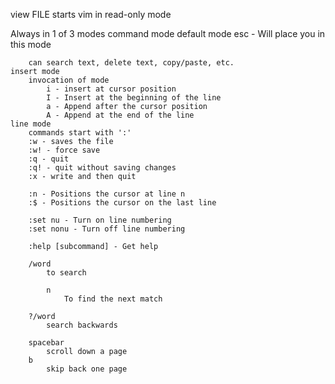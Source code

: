 view FILE
	starts vim in read-only mode

Always in 1 of 3 modes
	command mode
		default mode
		esc - Will place you in this mode

		can search text, delete text, copy/paste, etc.
	insert mode
		invocation of mode
			i - insert at cursor position
			I - Insert at the beginning of the line
			a - Append after the cursor position
			A - Append at the end of the line
	line mode
		commands start with ':'
		:w - saves the file
		:w! - force save
		:q - quit
		:q! - quit without saving changes
		:x - write and then quit

		:n - Positions the cursor at line n
		:$ - Positions the cursor on the last line

		:set nu - Turn on line numbering
		:set nonu - Turn off line numbering

		:help [subcommand] - Get help

		/word
			to search

			n
				To find the next match

		?/word
			search backwards

		spacebar
			scroll down a page
		b
			skip back one page
